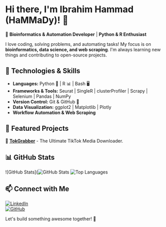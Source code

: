 # Hi there, I'm Ibrahim Hammad (HaMMaDy)! 👋

🚀 **Bioinformatics & Automation Developer** | **Python & R Enthusiast**

I love coding, solving problems, and automating tasks! My focus is on **bioinformatics, data science, and web scraping**. I'm always learning new things and contributing to open-source projects.

## 🔧 Technologies & Skills
- **Languages:** Python 🐍 | R 📊 | Bash 🖥️
- **Frameworks & Tools:** Seurat | SingleR | clusterProfiler | Scrapy | Selenium | Pandas | NumPy
- **Version Control:** Git & GitHub 🚀
- **Data Visualization:** ggplot2 | Matplotlib | Plotly
- **Workflow Automation & Web Scraping**

## 📌 Featured Projects
🔹 [**TokGrabber**](https://github.com/xHaMMaDy/TokGrabber) - The Ultimate TikTok Media Downloader.
## 📊 GitHub Stats
![GitHub Stats](![GitHub Stats](https://github-readme-stats-jaiyciw03-xhammadys-projects.vercel.app/api?username=xHaMMaDy&show_icons=true&theme=radical)
![Top Languages](https://github-readme-stats.vercel.app/api/top-langs/?username=xHaMMaDy&layout=compact&theme=radical)

## 📫 Connect with Me
[![LinkedIn](https://img.shields.io/badge/LinkedIn-Connect-blue?logo=linkedin)](https://www.linkedin.com/in/ibrahim-hammad-722966168)  
[![GitHub](https://img.shields.io/badge/GitHub-Follow-black?logo=github)](https://github.com/xHaMMaDy)  

Let's build something awesome together! 🚀

